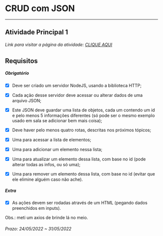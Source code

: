 # CRUD com JSON

---

## Atividade Principal 1  

###### Link para visitar a página da atividade: [CLIQUE AQUI](https://crud-com-json.herokuapp.com/)

## Requisitos

##### Obrigatório  

- [x] Deve ser criado um servidor NodeJS, usando a biblioteca HTTP;  

- [x] Cada ação desse servidor deve acessar ou alterar dados de uma arquivo JSON;  

- [x] Este JSON deve guardar uma lista de objetos, cada um contendo um id e pelo menos 5 informações diferentes (só pode ser o mesmo exemplo usado em sala se adicionar bem mais coisa);  

- [x] Deve haver pelo menos quatro rotas, descritas nos próximos tópicos;

- [x] Uma para acessar a lista de elementos;  

- [x] Uma para adicionar um elemento nessa lista;  

- [x] Uma para atualizar um elemento dessa lista, com base no id (pode alterar todas as infos, ou só uma);  

- [x] Uma para remover um elemento dessa lista, com base no id (evitar que ele elimine alguém caso não ache).  

##### Extra  

- [x] As ações devem ser rodadas através de um HTML (pegando dados preenchidos em inputs).  

Obs.: meti um axios de brinde lá no meio.

###### Prazo: 24/05/2022 ~ 31/05/2022  
